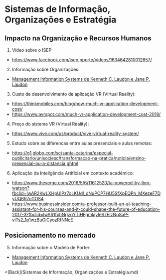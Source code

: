 # Sistemas de Informação, Organizações e Estratégia #

## Impacto na Organização e Recursos Humanos ##

1. Vídeo sobre o ISEP:
+ https://www.facebook.com/isep.pporto/videos/1634642810012657/

2. Informação sobre Organizações:
+ [Management Information Systems de Kenneth C. Laudon e Jane P. Laudon](https://www.pearson.com/us/higher-education/product/Laudon-Management-Information-Systems-Managing-the-Digital-Firm-13th-Edition/9780133050691.html) 

3. Custo de desenvolvimento de aplicação VR (Virtual Reality):
+ https://thinkmobiles.com/blog/how-much-vr-application-development-cost/
+ https://www.avrspot.com/much-vr-application-development-cost-2018/

4. Preço do sistema VR (Virtual Reality):
+ https://www.vive.com/us/product/vive-virtual-reality-system/

5. Estudo sobre as diferencas entre aulas presenciais e aulas remotas:
+ https://g1.globo.com/sc/santa-catarina/especial-publicitario/unisociesc/transformacao-na-pratica/noticia/ensino-presencial-ou-a-distancia.ghtml

6. Aplicação da Inteligência Artificial em contexto académico:
+ https://www.theverge.com/2016/5/6/11612520/ta-powered-by-ibm-watson?fbclid=IwAR2KwLXHpUlPz7oLKUdl_dNuPCP7HU5SfXpEQPn_MXezeF7DyUQ6R7cGOS4
+ https://www.businessinsider.com/a-professor-built-an-ai-teaching-assistant-for-his-courses-and-it-could-shape-the-future-of-education-2017-3?fbclid=IwAR1fxhNrjzqYTiHFgmkjyIeSzEIzNpSaP-viTs2_1p1wzBuOiCyozRfNNcE

## Posicionamento no mercado ##

5. Informação sobre o Modelo de Porter:
+ [Management Information Systems de Kenneth C. Laudon e Jane P. Laudon](https://www.pearson.com/us/higher-education/product/Laudon-Management-Information-Systems-Managing-the-Digital-Firm-13th-Edition/9780133050691.html)

<[Back](Sistemas de Informação, Organizações e Estratégia.md)